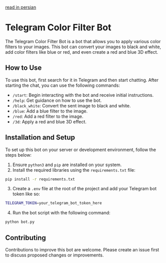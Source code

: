 [read in persian](README.fa.md)

# Telegram Color Filter Bot

The Telegram Color Filter Bot is a bot that allows you to apply various color filters to your images. This bot can convert your images to black and white, add color filters like blue or red, and even create a red and blue 3D effect.

## How to Use

To use this bot, first search for it in Telegram and then start chatting. After starting the chat, you can use the following commands:

- `/start`: Begin interacting with the bot and receive initial instructions.
- `/help`: Get guidance on how to use the bot.
- `/black_white`: Convert the sent image to black and white.
- `/blue`: Add a blue filter to the image.
- `/red`: Add a red filter to the image.
- `/3d`: Apply a red and blue 3D effect.

## Installation and Setup

To set up this bot on your server or development environment, follow the steps below:

1. Ensure `python3` and `pip` are installed on your system.
2. Install the required libraries using the `requirements.txt` file:

```bash
pip install -r requirements.txt
```
3. Create a `.env` file at the root of the project and add your Telegram bot token like so:

```bash
TELEGRAM_TOKEN=your_telegram_bot_token_here
```
4. Run the bot script with the following command:

```bash 
python bot.py
```

## Contributing

Contributions to improve this bot are welcome. Please create an issue first to discuss proposed changes or improvements.
